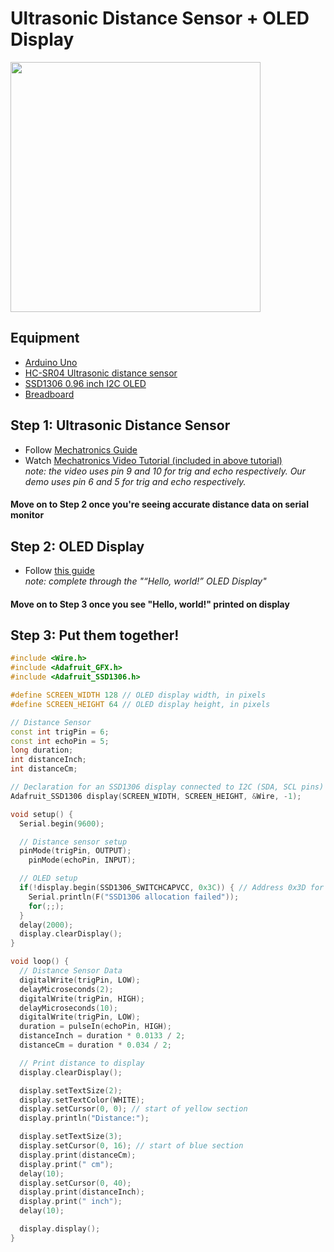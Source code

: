 # Ultrasonic Distance Sensor + OLED Display
<img src="https://github.com/CCAHybridLab/HLResources/assets/63166855/fdc98498-3b51-4776-a57e-e7fd0a68bac4" width="400"/>

## Equipment
- [Arduino Uno](https://airtable.com/appCpmcjYA1vwj8jn/tblOHGyZIGOZuJhCj/viwcQ6Lj5fpoG6Hvh/recQ1P43HKyVMjA79?blocks=hide)
- [HC-SR04 Ultrasonic distance sensor](https://airtable.com/appCpmcjYA1vwj8jn/tblZBoJcxkwHEMrXX/viwnKOWwUT76Q9RQV/recMg76eFUkjVesqo?blocks=hide)
- [SSD1306 0.96 inch I2C OLED](https://airtable.com/appCpmcjYA1vwj8jn/tblZz5NUA546g9J6o/viwu3SMJU1AEGhMGK/recW9AWeKOTIZbg60?blocks=hide)
- [Breadboard](https://airtable.com/appCpmcjYA1vwj8jn/tblZz5NUA546g9J6o/viwu3SMJU1AEGhMGK/recF514LASWf2n9LH?blocks=hide)
## Step 1: Ultrasonic Distance Sensor
- Follow [Mechatronics Guide](https://howtomechatronics.com/tutorials/arduino/ultrasonic-sensor-hc-sr04/)
- Watch [Mechatronics Video Tutorial (included in above tutorial)](https://www.youtube.com/watch?v=ZejQOX69K5M&t=20s) <br/>
*note: the video uses pin 9 and 10 for trig and echo respectively. Our demo uses pin 6 and 5 for trig and echo respectively.*
#### Move on to Step 2 once you're seeing accurate distance data on serial monitor
## Step 2: OLED Display
- Follow [this guide](https://randomnerdtutorials.com/guide-for-oled-display-with-arduino/) <br/>
  *note: complete through the "“Hello, world!” OLED Display"*
#### Move on to Step 3 once you see "Hello, world!" printed on display
## Step 3: Put them together!
```C++
#include <Wire.h>
#include <Adafruit_GFX.h>
#include <Adafruit_SSD1306.h>

#define SCREEN_WIDTH 128 // OLED display width, in pixels
#define SCREEN_HEIGHT 64 // OLED display height, in pixels

// Distance Sensor
const int trigPin = 6;
const int echoPin = 5;
long duration;
int distanceInch;
int distanceCm;

// Declaration for an SSD1306 display connected to I2C (SDA, SCL pins)
Adafruit_SSD1306 display(SCREEN_WIDTH, SCREEN_HEIGHT, &Wire, -1);

void setup() {
  Serial.begin(9600);

  // Distance sensor setup
  pinMode(trigPin, OUTPUT);
	pinMode(echoPin, INPUT);

  // OLED setup
  if(!display.begin(SSD1306_SWITCHCAPVCC, 0x3C)) { // Address 0x3D for 128x64
    Serial.println(F("SSD1306 allocation failed"));
    for(;;);
  }
  delay(2000);
  display.clearDisplay();
}

void loop() {
  // Distance Sensor Data
  digitalWrite(trigPin, LOW);
  delayMicroseconds(2);
  digitalWrite(trigPin, HIGH);
  delayMicroseconds(10);
  digitalWrite(trigPin, LOW);
  duration = pulseIn(echoPin, HIGH);
  distanceInch = duration * 0.0133 / 2;
  distanceCm = duration * 0.034 / 2;

  // Print distance to display
  display.clearDisplay();

  display.setTextSize(2);
  display.setTextColor(WHITE);
  display.setCursor(0, 0); // start of yellow section
  display.println("Distance:");

  display.setTextSize(3);
  display.setCursor(0, 16); // start of blue section
  display.print(distanceCm);
  display.print(" cm");
  delay(10);
  display.setCursor(0, 40);
  display.print(distanceInch);
  display.print(" inch");
  delay(10);

  display.display();
}
```
